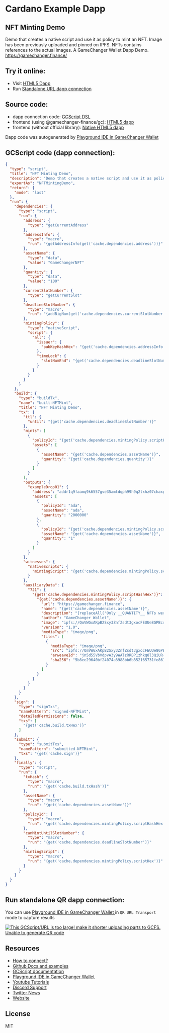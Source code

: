 
# Cardano Example Dapp

## **NFT Minting Demo**

Demo that creates a native script and use it as policy to mint an NFT. Image has been previously uploaded and pinned on IPFS. NFTs contains references to the actual images. A GameChanger Wallet Dapp Demo. https://gamechanger.finance/


## Try it online: 

-  Visit [HTML5 Dapp](https://gamechangerfinance.github.io/gamechanger.wallet/examples/NFT%20Minting%20Demo.html)
-  Run [Standalone URL dapp connection](https://beta-wallet.gamechanger.finance/api/2/run/1-H4sIAAAAAAAAA61WWVPjOBD-K6q8BKqYkPuYtzAMRzHLcgSoZYuiZKtta5BlR5ITG4r_vi3ZFM5AMjPs-CWRuvWp--tLTw1TpND43NC-4qlp7DQMN8JunB7MyF9cGi5Dsg9xgiIGpRZPJCrYTWIiaoivgBrQhBJJDV8AKdUIlYxkGgjHv5qkieB-QUxCYoRFIcErWuQ4piGQCBU8AElSBQueZFoUJEtFQhkwh5NyKfFvIsnx2cFly57VxE-koVxqoiAABdJHI4w1Cgj1TUYF4RZdt8iUHNIYvkRUhqDIDRUCDNmnaep8a5HImFR_3t0NUcsvtVoBlxQhd9FzyNNEmakuealoqVhRYDKFhDw14oRZ5gTVpvGMgsztMkhBMjSOg7brHwmv1ChjCnRdIwTzJVPolplWMgSt1I5lkNRUY-qr5AWr8YQnp696W7jcavrUj6BVN6ZVYTW3t58dtNZgTpGAGjCjhiLugorMLmskIg_20DyjSIYp1p_ptNtW0S9duRSJOc1iD9S7nlqx1WZAmeAS3lX_wVt0Y4-HqLXW0Td3N7d3muNhv91ulq7HZUTPXIrWbirz-fIlVFXMbLSEsD9c66w0Lc28EyiOqI6OIK9isIl0G5hWSosY7aoOVrYYHsO3xH-wqLq0-KtkmyDfkuWg3LfT8DIuWM0nt57l6I50sXYb5lOV15s7gMkdkHHOZygSH7CrpBsz_V-kzTF-vNG9leC0yhhURFu8KnFLvFoObwjBi1J5_DWF1x950XEO3D3f7TSSzKSZcfUKOY1TAfsqSdudlVp2_zrzSUBpPJ88DAeDUbiA3oDGhs3TaDKJJvOuyaPH9gi7Th4Os-UyZMPvw0U78Nt9OYAo7E66Rb7Q-LMArebzOJ8HMh0V2VKOirn_mM2XapWEGqmU0cZKZVc7NZ-7bfdhXP5kOD4eg44lGJNkyY1EEsumWS9Et1FZUZXm75pbmmpvoVnOBaeq2LddC4FHXRfCj7q_6eiKz7aAlC2fDaPntUZ_lcfVEf2kIBXUh6kQW82_Jc7U-_vzq-np7Hj2z_19OUOXODjdRAbW3GnW5c2dn1dDGfDMRIlaHQ_VjEWpG8Eo5Glg3TyPr28O8-lJute9zIverQxuNTO9ME_8g69XVzA-PNvzFf02u708P5nZOQJKl-50Wm1cx8A4nZW9zGHvpjLE_YALKPN_nYZW_v-wg6ol0AW44vguB2wwuPauWbqY9orJzVQ8XlzsnXUeo4f5WPTO-dXFp8X1kffJWqwj2h0M8djAGwN0Jzh4vKDbb4_6tDcZjz1v6I0H3c5wMOp1AhgPO93RpAfBgI76_V4v6AzHE-j6Xt9zlVF2dc1DWX9N4HKW6yphzqgxYN8kbh9YrbkzwBeTAHYGKsbphcQiZwEVGmx3t_yt5JobFi2TV9l9Z2_OvJib-t1u493bncSsGOAuWbnD2lgNBpv3QhQbnkloChbbxqfPG9tfZ-t7T5z1AOsLDaFeW-XvIv2kg9i3EpWWrSs7YH_lBfShAVzrnn_Eg5eeit9_SQde7lYMAAA)

## Source code:

- dapp connection code: [GCScript DSL](NFT%20Minting%20Demo.gcscript)
- frontend (using @gamechanger-finance/gc): [HTML5 dapp](NFT%20Minting%20Demo.html)
- frontend (without official library): [Native HTML5 dapp](NFT%20Minting%20Demo_nolib.html)

Dapp code was autogenerated by [Playground IDE in GameChanger Wallet ](https://beta-wallet.gamechanger.finance/playground)

## GCScript code (dapp connection):
```json
{
  "type": "script",
  "title": "NFT Minting Demo",
  "description": "Demo that creates a native script and use it as policy to mint an NFT. Image has been previously uploaded and pinned on IPFS. NFTs contains references to the actual images. A GameChanger Wallet Dapp Demo. https://gamechanger.finance/",
  "exportAs": "NFTMintingDemo",
  "return": {
    "mode": "last"
  },
  "run": {
    "dependencies": {
      "type": "script",
      "run": {
        "address": {
          "type": "getCurrentAddress"
        },
        "addressInfo": {
          "type": "macro",
          "run": "{getAddressInfo(get('cache.dependencies.address'))}"
        },
        "assetName": {
          "type": "data",
          "value": "GameChangerNFT"
        },
        "quantity": {
          "type": "data",
          "value": "100"
        },
        "currentSlotNumber": {
          "type": "getCurrentSlot"
        },
        "deadlineSlotNumber": {
          "type": "macro",
          "run": "{addBigNum(get('cache.dependencies.currentSlotNumber'),'86400')}"
        },
        "mintingPolicy": {
          "type": "nativeScript",
          "script": {
            "all": {
              "issuer": {
                "pubKeyHashHex": "{get('cache.dependencies.addressInfo.paymentKeyHash')}"
              },
              "timeLock": {
                "slotNumEnd": "{get('cache.dependencies.deadlineSlotNumber')}"
              }
            }
          }
        }
      }
    },
    "build": {
      "type": "buildTx",
      "name": "built-NFTMint",
      "title": "NFT Minting Demo",
      "tx": {
        "ttl": {
          "until": "{get('cache.dependencies.deadlineSlotNumber')}"
        },
        "mints": [
          {
            "policyId": "{get('cache.dependencies.mintingPolicy.scriptHashHex')}",
            "assets": [
              {
                "assetName": "{get('cache.dependencies.assetName')}",
                "quantity": "{get('cache.dependencies.quantity')}"
              }
            ]
          }
        ],
        "outputs": {
          "exampleDrop01": {
            "address": "addr1q9faamq9k6557gve35amtdqph99h9q2txhz07chaxg6uwwgd6j6v0fc04n5ehg292yxvs292vesrqqmxqfnp7yuwn7yqczuqwr",
            "assets": [
              {
                "policyId": "ada",
                "assetName": "ada",
                "quantity": "2000000"
              },
              {
                "policyId": "{get('cache.dependencies.mintingPolicy.scriptHashHex')}",
                "assetName": "{get('cache.dependencies.assetName')}",
                "quantity": "1"
              }
            ]
          }
        },
        "witnesses": {
          "nativeScripts": {
            "mintingScript": "{get('cache.dependencies.mintingPolicy.scriptHex')}"
          }
        },
        "auxiliaryData": {
          "721": {
            "{get('cache.dependencies.mintingPolicy.scriptHashHex')}": {
              "{get('cache.dependencies.assetName')}": {
                "url": "https://gamechanger.finance",
                "name": "{get('cache.dependencies.assetName')}",
                "description": "{replaceAll('Only __QUANTITY__ NFTs were minted','__QUANTITY__',get('cache.dependencies.quantity'))}",
                "author": "GameChanger Wallet",
                "image": "ipfs://QmVWGxAKpB2Sxy3ZnfZsdt3gxocFEUUe8GPBcraLTZSQKT",
                "version": "1.0",
                "mediaType": "image/png",
                "files": [
                  {
                    "mediaType": "image/png",
                    "src": "ipfs://QmVWGxAKpB2Sxy3ZnfZsdt3gxocFEUUe8GPBcraLTZSQKT",
                    "arweaveId": "jn5d55VbVdpvA3y9WAlzRRBP1zhkq8l3QiUR-vVHb-0",
                    "sha256": "5b8ee29640bf24074a3988bb6b852165731fe8612793ef5a74433f1689e2cb4b"
                  }
                ]
              }
            }
          }
        }
      }
    },
    "sign": {
      "type": "signTxs",
      "namePattern": "signed-NFTMint",
      "detailedPermissions": false,
      "txs": [
        "{get('cache.build.txHex')}"
      ]
    },
    "submit": {
      "type": "submitTxs",
      "namePattern": "submitted-NFTMint",
      "txs": "{get('cache.sign')}"
    },
    "finally": {
      "type": "script",
      "run": {
        "txHash": {
          "type": "macro",
          "run": "{get('cache.build.txHash')}"
        },
        "assetName": {
          "type": "macro",
          "run": "{get('cache.dependencies.assetName')}"
        },
        "policyId": {
          "type": "macro",
          "run": "{get('cache.dependencies.mintingPolicy.scriptHashHex')}"
        },
        "canMintUntilSlotNumber": {
          "type": "macro",
          "run": "{get('cache.dependencies.deadlineSlotNumber')}"
        },
        "mintingScript": {
          "type": "macro",
          "run": "{get('cache.dependencies.mintingPolicy.scriptHex')}"
        }
      }
    }
  }
}
```

## Run standalone QR dapp connection: 

You can use [Playground IDE in GameChanger Wallet ](https://beta-wallet.gamechanger.finance/playground) in `QR URL Transport` mode to capture results

[![This GCScript/URL is too large! make it shorter uploading parts to GCFS. Unable to generate QR code](NFT%20Minting%20Demo.png)](https://gamechangerfinance.github.io/gamechanger.wallet/examples/NFT%20Minting%20Demo.png)

## Resources
- [How to connect?](https://www.npmjs.com/package/@gamechanger-finance/gc)
- [Github Docs and examples](https://github.com/GameChangerFinance/gamechanger.wallet/)
- [GCScript documentation](https://beta-wallet.gamechanger.finance/doc/api/v2/api.html)
- [Playground IDE in GameChanger Wallet ](https://beta-wallet.gamechanger.finance/playground)
- [Youtube Tutorials](https://www.youtube.com/@gamechanger.finance)
- [Discord Support](https://discord.gg/vpbfyRaDKG)
- [Twitter News](https://twitter.com/GameChangerOk)
- [Website](https://gamechanger.finance)

## License
MIT 
    
